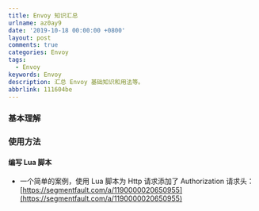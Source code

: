 ```yaml
---
title: Envoy 知识汇总
urlname: az0ay9
date: '2019-10-18 00:00:00 +0800'
layout: post
comments: true
categories: Envoy
tags:
  - Envoy
keywords: Envoy
description: 汇总 Envoy 基础知识和用法等。
abbrlink: 111604be
---
```


### 基本理解

### 使用方法

#### 编写 Lua 脚本

- 一个简单的案例，使用 Lua 脚本为 Http 请求添加了 Authorization 请求头：[https://segmentfault.com/a/1190000020650955](https://segmentfault.com/a/1190000020650955)
